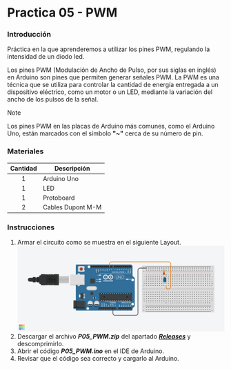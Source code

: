 
# Practica 05 - PWM 

### Introducción
Práctica en la que aprenderemos a utilizar los pines PWM, regulando la intensidad de un diodo led.

Los pines PWM (Modulación de Ancho de Pulso, por sus siglas en inglés) en Arduino son pines que permiten generar señales PWM. La PWM es una técnica que se utiliza para controlar la cantidad de energía entregada a un dispositivo eléctrico, como un motor o un LED, mediante la variación del ancho de los pulsos de la señal.

> [!NOTE]
> Los pines PWM en las placas de Arduino más comunes, como el Arduino Uno, están marcados con el símbolo **"~"** cerca de su número de pin. 

### Materiales
| Cantidad | Descripción |
| :---: | --- |
| 1 | Arduino Uno |
| 1 | LED |
| 1 | Protoboard |
| 2 | Cables Dupont M-M |

### Instrucciones
1. Armar el circuito como se muestra en el siguiente Layout.
![Layout](layout.png)
2. Descargar el archivo ***P05_PWM.zip*** del apartado [***Releases***](https://github.com/ColegioMundodePaz/Robotica/releases) y descomprimirlo.
3. Abrir el código ***P05_PWM.ino*** en el IDE de Arduino.
4. Revisar que el código sea correcto y cargarlo al Arduino.
